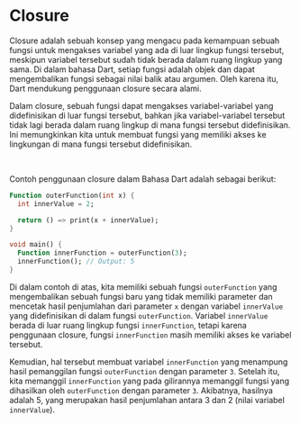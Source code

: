 # Closure

Closure adalah sebuah konsep yang mengacu pada kemampuan sebuah fungsi untuk mengakses variabel yang ada di luar lingkup fungsi tersebut, meskipun variabel tersebut sudah tidak berada dalam ruang lingkup yang sama. Di dalam bahasa Dart, setiap fungsi adalah objek dan dapat mengembalikan fungsi sebagai nilai balik atau argumen. Oleh karena itu, Dart mendukung penggunaan closure secara alami.

Dalam closure, sebuah fungsi dapat mengakses variabel-variabel yang didefinisikan di luar fungsi tersebut, bahkan jika variabel-variabel tersebut tidak lagi berada dalam ruang lingkup di mana fungsi tersebut didefinisikan. Ini memungkinkan kita untuk membuat fungsi yang memiliki akses ke lingkungan di mana fungsi tersebut didefinisikan.

</br>

Contoh penggunaan closure dalam Bahasa Dart adalah sebagai berikut:

```Dart
Function outerFunction(int x) {
  int innerValue = 2;

  return () => print(x + innerValue);
}

void main() {
  Function innerFunction = outerFunction(3);
  innerFunction(); // Output: 5
}
```

Di dalam contoh di atas, kita memiliki sebuah fungsi `outerFunction` yang mengembalikan sebuah fungsi baru yang tidak memiliki parameter dan mencetak hasil penjumlahan dari parameter `x` dengan variabel `innerValue` yang didefinisikan di dalam fungsi `outerFunction`. Variabel `innerValue` berada di luar ruang lingkup fungsi `innerFunction`, tetapi karena penggunaan closure, fungsi `innerFunction` masih memiliki akses ke variabel tersebut.

Kemudian, hal tersebut membuat variabel `innerFunction` yang menampung hasil pemanggilan fungsi `outerFunction` dengan parameter `3`. Setelah itu, kita memanggil `innerFunction` yang pada gilirannya memanggil fungsi yang dihasilkan oleh `outerFunction` dengan parameter `3`. Akibatnya, hasilnya adalah 5, yang merupakan hasil penjumlahan antara 3 dan 2 (nilai variabel `innerValue`).
